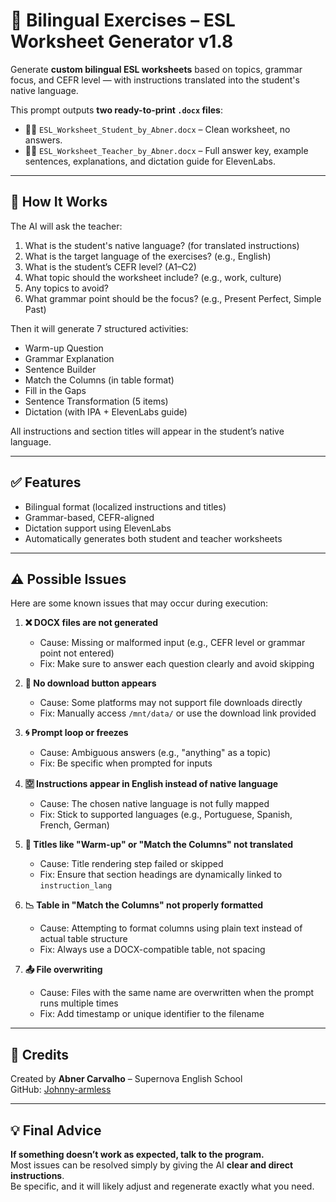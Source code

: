 # 📘 Bilingual Exercises – ESL Worksheet Generator v1.8

Generate **custom bilingual ESL worksheets** based on topics, grammar focus, and CEFR level — with instructions translated into the student's native language.

This prompt outputs **two ready-to-print `.docx` files**:
- 🧑‍🎓 `ESL_Worksheet_Student_by_Abner.docx` – Clean worksheet, no answers.
- 🧑‍🏫 `ESL_Worksheet_Teacher_by_Abner.docx` – Full answer key, example sentences, explanations, and dictation guide for ElevenLabs.

---

## 🧠 How It Works

The AI will ask the teacher:

1. What is the student's native language? (for translated instructions)
2. What is the target language of the exercises? (e.g., English)
3. What is the student’s CEFR level? (A1–C2)
4. What topic should the worksheet include? (e.g., work, culture)
5. Any topics to avoid?
6. What grammar point should be the focus? (e.g., Present Perfect, Simple Past)

Then it will generate 7 structured activities:
- Warm-up Question
- Grammar Explanation
- Sentence Builder
- Match the Columns (in table format)
- Fill in the Gaps
- Sentence Transformation (5 items)
- Dictation (with IPA + ElevenLabs guide)

All instructions and section titles will appear in the student’s native language.

---

## ✅ Features

- Bilingual format (localized instructions and titles)
- Grammar-based, CEFR-aligned
- Dictation support using ElevenLabs
- Automatically generates both student and teacher worksheets

---

## ⚠️ Possible Issues

Here are some known issues that may occur during execution:

1. **❌ DOCX files are not generated**  
   - Cause: Missing or malformed input (e.g., CEFR level or grammar point not entered)  
   - Fix: Make sure to answer each question clearly and avoid skipping

2. **📁 No download button appears**  
   - Cause: Some platforms may not support file downloads directly  
   - Fix: Manually access `/mnt/data/` or use the download link provided

3. **🌀 Prompt loop or freezes**  
   - Cause: Ambiguous answers (e.g., "anything" as a topic)  
   - Fix: Be specific when prompted for inputs

4. **🈳 Instructions appear in English instead of native language**  
   - Cause: The chosen native language is not fully mapped  
   - Fix: Stick to supported languages (e.g., Portuguese, Spanish, French, German)

5. **📄 Titles like "Warm-up" or "Match the Columns" not translated**  
   - Cause: Title rendering step failed or skipped  
   - Fix: Ensure that section headings are dynamically linked to `instruction_lang`

6. **📉 Table in "Match the Columns" not properly formatted**  
   - Cause: Attempting to format columns using plain text instead of actual table structure  
   - Fix: Always use a DOCX-compatible table, not spacing

7. **📤 File overwriting**  
   - Cause: Files with the same name are overwritten when the prompt runs multiple times  
   - Fix: Add timestamp or unique identifier to the filename

---

## 👤 Credits

Created by **Abner Carvalho** – Supernova English School  
GitHub: [Johnny-armless](https://github.com/Johnny-armless)

---

## 💡 Final Advice

**If something doesn’t work as expected, talk to the program.**  
Most issues can be resolved simply by giving the AI **clear and direct instructions**.  
Be specific, and it will likely adjust and regenerate exactly what you need.